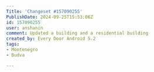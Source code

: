 ```yaml
---
Title: 'Changeset #157090255'
PublishDate: 2024-09-25T15:53:06Z
id: 157090255
user: anshanin
comment: Updated a building and a residential building
created_by: Every Door Android 5.2
tags:
- Montenegro
- Budva

---
```

